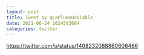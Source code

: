 ```yaml
--- 
layout: post 
title: Tweet by @LaPlumeDeDiable 
date: 2021-06-24 1624583684 
categories: twitter 
--- 
```

https://twitter.com/o/status/1408232088860606466
